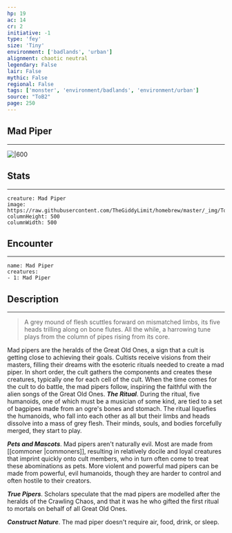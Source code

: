 ```yaml
---
hp: 19
ac: 14
cr: 2
initiative: -1
type: 'fey'    
size: 'Tiny'
environment: ['badlands', 'urban']
alignment: chaotic neutral
legendary: False
lair: False
mythic: False
regional: False
tags: ['monster', 'environment/badlands', 'environment/urban']
source: "ToB2"
page: 250
---
```


## Mad Piper
---

![|600](https://raw.githubusercontent.com/TheGiddyLimit/homebrew/master/_img/ToB2/creature/Mad%20Piper.webp)

## Stats
---

```statblock
creature: Mad Piper
image: https://raw.githubusercontent.com/TheGiddyLimit/homebrew/master/_img/ToB2/creature/token/Mad%20Piper%20%28Token%29.png
columnHeight: 500
columnWidth: 500
```

## Encounter
---

```encounter-table
name: Mad Piper
creatures:
- 1: Mad Piper
```

## Description
---
>A grey mound of flesh scuttles forward on mismatched limbs, its five heads trilling along on bone flutes. All the while, a harrowing tune plays from the column of pipes rising from its core.

Mad pipers are the heralds of the Great Old Ones, a sign that a cult is getting close to achieving their goals. Cultists receive visions from their masters, filling their dreams with the esoteric rituals needed to create a mad piper. In short order, the cult gathers the components and creates these creatures, typically one for each cell of the cult. When the time comes for the cult to do battle, the mad pipers follow, inspiring the faithful with the alien songs of the Great Old Ones.
**_The Ritual_**. During the ritual, five humanoids, one of which must be a musician of some kind, are tied to a set of bagpipes made from an ogre's bones and stomach. The ritual liquefies the humanoids, who fall into each other as all but their limbs and heads dissolve into a mass of grey flesh. Their minds, souls, and bodies forcefully merged, they start to play.

**_Pets and Mascots_**. Mad pipers aren't naturally evil. Most are made from [[commoner \|commoners]], resulting in relatively docile and loyal creatures that imprint quickly onto cult members, who in turn often come to treat these abominations as pets. More violent and powerful mad pipers can be made from powerful, evil humanoids, though they are harder to control and often hostile to their creators.

**_True Pipers_**. Scholars speculate that the mad pipers are modelled after the heralds of the Crawling Chaos, and that it was he who gifted the first ritual to mortals on behalf of all Great Old Ones.

**_Construct Nature_**. The mad piper doesn't require air, food, drink, or sleep.






